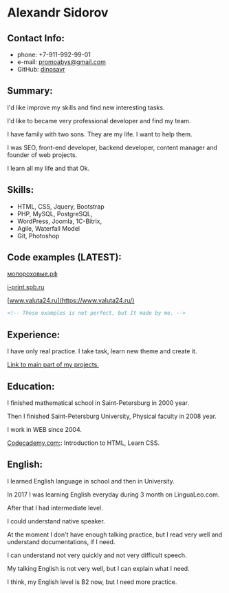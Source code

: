 # Alexandr Sidorov

## Contact Info:
* phone: +7-911-992-99-01 
* e-mail: promoabys@gmail.com
* GitHub: [dinosavr](https://github.com/dinosavr)

## Summary:
I'd like improve my skills and find new interesting tasks. 

I'd like to became very professional developer and find my team.

I have family with two sons. They are my life. I want to help them. 

I was SEO, front-end developer, backend developer, content manager and founder of web projects.

I learn all my life and that Ok. 

## Skills: 
* HTML, CSS, Jquery, Bootstrap
* PHP, MySQL, PostgreSQL, 
* WordPress, Joomla, 1C-Bitrix, 
* Agile, Waterfall Model
* Git, Photoshop

## Code examples (LATEST):
[мопороховые.рф](http://xn--b1agtiaaafk5c0d.xn--p1ai/)

[i-print.spb.ru](http://i-print.spb.ru)

[www.valuta24.ru](https://www.valuta24.ru/)

```html
<!-- These examples is not perfect, but It made by me. -->
```
## Experience: 
I have only real practice. 
I take task, learn new theme and create it.

[Link to main part of my projects.](http://www.deko-design.ru/portfolio/web-projects)

## Education:
I finished mathematical school in Saint-Petersburg in 2000 year.

Then I finished Saint-Petersburg University, Physical faculty in 2008 year.

I work in WEB since 2004.

[Codecademy.com:](https://www.codecademy.com/profiles/dinosavr): Introduction to HTML, Learn CSS.

## English: 
I learned English language in school and then in University.

In 2017 I was learning English everyday during 3 month on LinguaLeo.com.

After that I had intermediate level.

I could understand native speaker.

At the moment I don't have enough talking practice,
but I read very well and understand documentations, if I need.

I can understand not very quickly and not very difficult speech.

My talking English is not very well, but I can explain what I need.

I think, my English level is B2 now, but I need more practice.